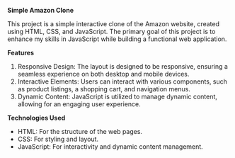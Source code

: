**Simple Amazon Clone**

This project is a simple interactive clone of the Amazon website, created using HTML, CSS, and JavaScript. The primary goal of this project is to enhance my skills in JavaScript while building a functional web application.

**Features**
1. Responsive Design: The layout is designed to be responsive, ensuring a seamless experience on both desktop and mobile devices.
2. Interactive Elements: Users can interact with various components, such as product listings, a shopping cart, and navigation menus.
3. Dynamic Content: JavaScript is utilized to manage dynamic content, allowing for an engaging user experience.

**Technologies Used**
- HTML: For the structure of the web pages.
- CSS: For styling and layout.
- JavaScript: For interactivity and dynamic content management.
